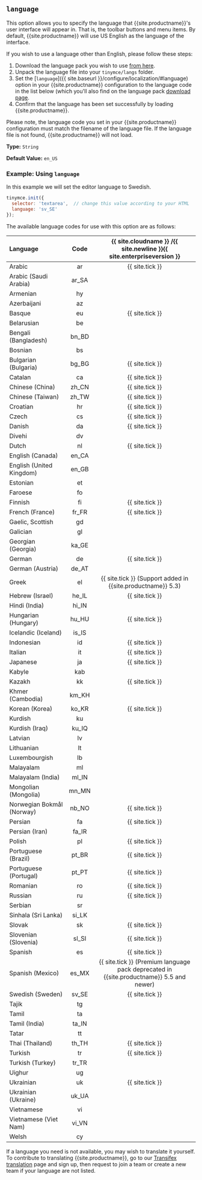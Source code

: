## `language`

This option allows you to specify the language that {{site.productname}}'s user interface will appear in. That is, the toolbar buttons and menu items. By default, {{site.productname}} will use US English as the language of the interface.

If you wish to use a language other than English, please follow these steps:

1. Download the language pack you wish to use [from here]({{site.gettiny}}/language-packages/).
2. Unpack the language file into your `tinymce/langs` folder.
3. Set the [`language`]({{ site.baseurl }}/configure/localization/#language) option in your {{site.productname}} configuration to the language code in the list below (which you'll also find on the language pack [download page]({{site.gettiny}}/language-packages/).
4. Confirm that the language has been set successfully by loading {{site.productname}}.

Please note, the language code you set in your {{site.productname}} configuration must match the filename of the language file. If the language file is not found, {{site.productname}} will not load.

**Type:** `String`

**Default Value:** `en_US`

### Example: Using `language`

In this example we will set the editor language to Swedish.

```js
tinymce.init({
  selector: 'textarea',  // change this value according to your HTML
  language: 'sv_SE'
});
```

The available language codes for use with this option are as follows:

| Language                      |  Code   | {{ site.cloudname }} /{{ site.newline }}{{ site.enterpriseversion }} |
| :-----------------------------| :-----: | :------------------------------------------------------------------: |
| Arabic                        | ar      | {{ site.tick }}                                                      |
| Arabic (Saudi Arabia)         | ar_SA   |                                                                      |
| Armenian                      | hy      |                                                                      |
| Azerbaijani                   | az      |                                                                      |
| Basque                        | eu      | {{ site.tick }}                                                      |
| Belarusian                    | be      |                                                                      |
| Bengali (Bangladesh)          | bn_BD   |                                                                      |
| Bosnian                       | bs      |                                                                      |
| Bulgarian (Bulgaria)          | bg_BG   | {{ site.tick }}                                                      |
| Catalan                       | ca      | {{ site.tick }}                                                      |
| Chinese (China)               | zh_CN   | {{ site.tick }}                                                      |
| Chinese (Taiwan)              | zh_TW   | {{ site.tick }}                                                      |
| Croatian                      | hr      | {{ site.tick }}                                                      |
| Czech                         | cs      | {{ site.tick }}                                                      |
| Danish                        | da      | {{ site.tick }}                                                      |
| Divehi                        | dv      |                                                                      |
| Dutch                         | nl      | {{ site.tick }}                                                      |
| English (Canada)              | en_CA   |                                                                      |
| English (United Kingdom)      | en_GB   |                                                                      |
| Estonian                      | et      |                                                                      |
| Faroese                       | fo      |                                                                      |
| Finnish                       | fi      | {{ site.tick }}                                                      |
| French (France)               | fr_FR   | {{ site.tick }}                                                      |
| Gaelic, Scottish              | gd      |                                                                      |
| Galician                      | gl      |                                                                      |
| Georgian (Georgia)            | ka_GE   |                                                                      |
| German                        | de      | {{ site.tick }}                                                      |
| German (Austria)              | de_AT   |                                                                      |
| Greek                         | el      | {{ site.tick }} (Support added in {{site.productname}} 5.3)          |
| Hebrew (Israel)               | he_IL   | {{ site.tick }}                                                      |
| Hindi (India)                 | hi_IN   |                                                                      |
| Hungarian (Hungary)           | hu_HU   | {{ site.tick }}                                                      |
| Icelandic (Iceland)           | is_IS   |                                                                      |
| Indonesian                    | id      | {{ site.tick }}                                                      |
| Italian                       | it      | {{ site.tick }}                                                      |
| Japanese                      | ja      | {{ site.tick }}                                                      |
| Kabyle                        | kab     |                                                                      |
| Kazakh                        | kk      | {{ site.tick }}                                                      |
| Khmer (Cambodia)              | km_KH   |                                                                      |
| Korean (Korea)                | ko_KR   | {{ site.tick }}                                                      |
| Kurdish                       | ku      |                                                                      |
| Kurdish (Iraq)                | ku_IQ   |                                                                      |
| Latvian                       | lv      |                                                                      |
| Lithuanian                    | lt      |                                                                      |
| Luxembourgish                 | lb      |                                                                      |
| Malayalam                     | ml      |                                                                      |
| Malayalam (India)             | ml_IN   |                                                                      |
| Mongolian (Mongolia)          | mn_MN   |                                                                      |
| Norwegian Bokmål (Norway)     | nb_NO   | {{ site.tick }}                                                      |
| Persian                       | fa      | {{ site.tick }}                                                      |
| Persian (Iran)                | fa_IR   |                                                                      |
| Polish                        | pl      | {{ site.tick }}                                                      |
| Portuguese (Brazil)           | pt_BR   | {{ site.tick }}                                                      |
| Portuguese (Portugal)         | pt_PT   | {{ site.tick }}                                                      |
| Romanian                      | ro      | {{ site.tick }}                                                      |
| Russian                       | ru      | {{ site.tick }}                                                      |
| Serbian                       | sr      |                                                                      |
| Sinhala (Sri Lanka)           | si_LK   |                                                                      |
| Slovak                        | sk      | {{ site.tick }}                                                      |
| Slovenian (Slovenia)          | sl_SI   | {{ site.tick }}                                                      |
| Spanish                       | es      | {{ site.tick }}                                                      |
| Spanish (Mexico)              | es_MX   | {{ site.tick }} (Premium language pack deprecated in <br>{{site.productname}} 5.5 and newer) |
| Swedish (Sweden)              | sv_SE   | {{ site.tick }}                                                      |
| Tajik                         | tg      |                                                                      |
| Tamil                         | ta      |                                                                      |
| Tamil (India)                 | ta_IN   |                                                                      |
| Tatar                         | tt      |                                                                      |
| Thai (Thailand)               | th_TH   | {{ site.tick }}                                                      |
| Turkish                       | tr      | {{ site.tick }}                                                      |
| Turkish (Turkey)              | tr_TR   |                                                                      |
| Uighur                        | ug      |                                                                      |
| Ukrainian                     | uk      | {{ site.tick }}                                                      |
| Ukrainian (Ukraine)           | uk_UA   |                                                                      |
| Vietnamese                    | vi      |                                                                      |
| Vietnamese (Viet Nam)         | vi_VN   |                                                                      |
| Welsh                         | cy      |                                                                      |

If a language you need is not available, you may wish to translate it yourself. To contribute to translating {{site.productname}}, go to our [Transifex translation](https://www.transifex.com/projects/p/tinymce/) page and sign up, then request to join a team or create a new team if your language are not listed.
